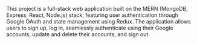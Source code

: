 This project is a full-stack web application built on the MERN (MongoDB, Express, React, Node.js) stack, featuring user authentication through Google OAuth and state management using Redux. The application allows users to sign up, log in, seamlessly authenticate using their Google accounts, update and delete their accounts, and sign out.